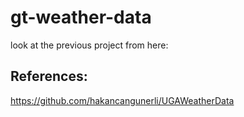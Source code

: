 # gt-weather-data
look at the previous project from here:



## References: 
https://github.com/hakancangunerli/UGAWeatherData
